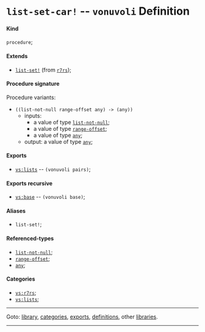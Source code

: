 

<a id='definition__vonuvoli__list-set-car_21'></a>

# `list-set-car!` -- `vonuvoli` Definition


<a id='definition__vonuvoli__list-set-car_21__kind'></a>

#### Kind

`procedure`;


<a id='definition__vonuvoli__list-set-car_21__extends'></a>

#### Extends

 * [`list-set!`](../../r7rs/definitions/list-set_21.md#definition__r7rs__list-set_21) (from [`r7rs`](../../r7rs/_index.md#library__r7rs));


<a id='definition__vonuvoli__list-set-car_21__procedure-signature'></a>

#### Procedure signature

Procedure variants:
 * `((list-not-null range-offset any) -> (any))`
   * inputs:
     * a value of type [`list-not-null`](../../r7rs/types/list-not-null.md#type__r7rs__list-not-null);
     * a value of type [`range-offset`](../../r7rs/types/range-offset.md#type__r7rs__range-offset);
     * a value of type [`any`](../../r7rs/types/any.md#type__r7rs__any);
   * output: a value of type [`any`](../../r7rs/types/any.md#type__r7rs__any);


<a id='definition__vonuvoli__list-set-car_21__exports'></a>

#### Exports

 * [`vs:lists`](../../vonuvoli/exports/vs_3a_lists.md#export__vonuvoli__vs_3a_lists) -- `(vonuvoli pairs)`;


<a id='definition__vonuvoli__list-set-car_21__exports-recursive'></a>

#### Exports recursive

 * [`vs:base`](../../vonuvoli/exports/vs_3a_base.md#export__vonuvoli__vs_3a_base) -- `(vonuvoli base)`;


<a id='definition__vonuvoli__list-set-car_21__aliases'></a>

#### Aliases

 * `list-set!`;


<a id='definition__vonuvoli__list-set-car_21__referenced-types'></a>

#### Referenced-types

 * [`list-not-null`](../../r7rs/types/list-not-null.md#type__r7rs__list-not-null);
 * [`range-offset`](../../r7rs/types/range-offset.md#type__r7rs__range-offset);
 * [`any`](../../r7rs/types/any.md#type__r7rs__any);


<a id='definition__vonuvoli__list-set-car_21__categories'></a>

#### Categories

 * [`vs:r7rs`](../../vonuvoli/categories/vs_3a_r7rs.md#category__vonuvoli__vs_3a_r7rs);
 * [`vs:lists`](../../vonuvoli/categories/vs_3a_lists.md#category__vonuvoli__vs_3a_lists);

----

Goto: [library](../../vonuvoli/_index.md#library__vonuvoli), [categories](../../vonuvoli/categories/_index.md#toc__vonuvoli__categories), [exports](../../vonuvoli/exports/_index.md#toc__vonuvoli__exports), [definitions](../../vonuvoli/definitions/_index.md#toc__vonuvoli__definitions), other [libraries](../../_libraries.md#toc__libraries).

----

